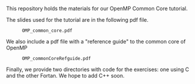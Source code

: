 This repository holds the materials for our OpenMP Common Core
tutorial.   

The slides used for the tutorial are in the following pdf file.

          OMP_common_core.pdf

We also include a pdf file with a "reference guide" to the common
core of OpenMP

          OMP_commonCoreRefguide.pdf

Finally, we provide two directories with code for the exercises: 
one using C and the other Fortan.  We hope to add C++ soon.  


